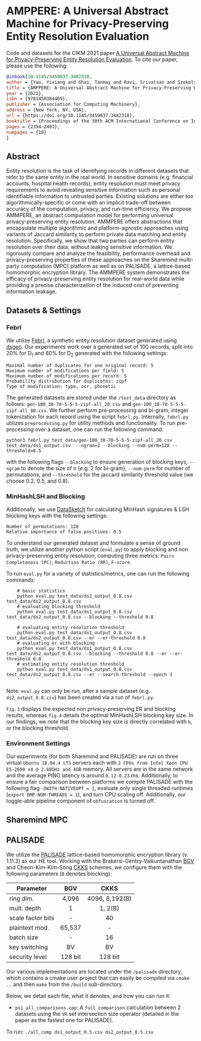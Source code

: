 # AMPPERE: A Universal Abstract Machine for Privacy-Preserving Entity Resolution Evaluation

Code and datasets for the CIKM 2021 paper [A Universal Abstract Machine for Privacy-Preserving Entity Resolution Evaluation](https://dl.acm.org/doi/pdf/10.1145/3459637.3482318). To cite our paper, please use the following:

```bibtex
@inbook{10.1145/3459637.3482318,
author = {Yao, Yixiang and Ghai, Tanmay and Ravi, Srivatsan and Szekely, Pedro},
title = {AMPPERE: A Universal Abstract Machine for Privacy-Preserving Entity Resolution Evaluation},
year = {2021},
isbn = {9781450384469},
publisher = {Association for Computing Machinery},
address = {New York, NY, USA},
url = {https://doi.org/10.1145/3459637.3482318},
booktitle = {Proceedings of the 30th ACM International Conference on Information & Knowledge Management},
pages = {2394–2403},
numpages = {10}
}
```

## Abstract

Entity resolution is the task of identifying records in different datasets that refer to the same entity in the real world. In sensitive domains (e.g. financial accounts, hospital health records), entity resolution must meet privacy requirements to avoid revealing sensitive information such as personal identifiable information to untrusted parties. Existing solutions are either too algorithmically-specific or come with an implicit trade-off between accuracy of the computation, privacy, and run-time efficiency. We propose AMMPERE, an abstract computation model for performing universal privacy-preserving entity resolution. AMMPERE offers abstractions that encapsulate multiple algorithmic and platform-agnostic approaches using variants of Jaccard similarity to perform private data matching and entity resolution. Specifically, we show that two parties can perform entity resolution over their data, without leaking sensitive information. We rigorously compare and analyze the feasibility, performance overhead and privacy-preserving properties of these approaches on the Sharemind multi-party computation (MPC) platform as well as on PALISADE, a lattice-based homomorphic encryption library. The AMMPERE system demonstrates the efficacy of privacy-preserving entity resolution for real-world data while providing a precise characterization of the induced cost of preventing information leakage.


## Datasets & Settings

### Febrl

We utilize [Febrl](https://recordlinkage.readthedocs.io/en/latest/ref-datasets.html), a synthetic entity resolution dataset generated using [dsgen](https://github.com/J535D165/FEBRL-fork-v0.4.2/tree/master/dsgen). Our experiments work over a generated set of 100 records, split into 20% for D<sub>1</sub> and 80% for D<sub>2</sub> generated with the following settings: 

```
Maximal number of duplicates for one original record: 5
Maximum number of modifications per field: 5
Maximum number of modifications per record: 5
Probability distribution for duplicates: zipf
Type of modification: typo, ocr, phonetic
```

The generated datasets are stored under the `/test_data` directory as follows: 
`gen-100_30-70-5-5-5-zipf-all_20.csv` and `gen-100_30-70-5-5-5-zipf-all_80.csv`. We further perform pre-processing and bi-gram, integer tokenization for each record using the script `febrl.py`. Internally, `febrl.py` utilizes `preprocessing.py` for utility methods and functionality. To run pre-processing over a dataset, one can run the following command:

```
python3 febrl.py test_data/gen-100_30-70-5-5-5-zipf-all_20.csv test_data/ds1_output.csv  --ngram=2 --blocking --num-perm=128 --threshold=0.5
```

with the following flags `--blocking` to ensure generation of blocking keys, `--ngram` to denote the size of n (e.g. 2 for bi-gram), `--num-perm` for number of permutations, and `--threshold` for the jaccard similarity threshold value (we choose 0.2, 0.5, and 0.8). 

### MinHashLSH and Blocking

Additionally, we use [DataSketch](https://github.com/ekzhu/datasketch) for calculating MinHash signatures & LSH blocking keys with the following settings: 

```
Number of permutations: 128
Relative importance of false positives: 0.5
```

To understand our generated dataset and formulate a sense of ground truth, we utilize another python script (`eval.py`) to apply blocking and non privacy-preserving entity resolution, computing three metrics: `Pairs Completeness (PC)`, `Reduction Ratio (RR)`, `F-score`. 

To run `eval.py` for a variety of statistics/metrics, one can run the following commands:

```
    # basic statistics
    python eval.py test_data/ds1_output_0.8.csv test_data/ds2_output_0.8.csv
    # evaluating blocking threshold
    python eval.py test_data/ds1_output_0.8.csv test_data/ds2_output_0.8.csv --blocking --threshold 0.8
    
    # evaluating entity resolution threshold
    python eval.py test_data/ds1_output_0.8.csv test_data/ds2_output_0.8.csv --er --er-threshold 0.8
    # evaluating er with blocking
    python eval.py test_data/ds1_output_0.8.csv test_data/ds2_output_0.8.csv --blocking --threshold 0.8 --er --er-threshold 0.8
    # estimating entity resolution threshold
    python eval.py test_data/ds1_output_0.8.csv test_data/ds2_output_0.8.csv --er --search-threshold --epoch 3
    '''
```

Note: `eval.py` can only be run, after a sample dataset (e.g. `ds2_output_0.8.csv`) has been created via a run of `febrl.py`. 

`Fig.3` displays the expected non privacy-preserving ER and blocking results, whereas `fig.4` details the optimal MinHashLSH blocking key size. In our findings, we note that the blocking key size is directly correlated with `b`, or the blocking threshold. 

### Environment Settings

Our experiments (for both Sharemind and PALISADE) are run on three virtual `Ubuntu
18.04.4 LTS` servers each with `2 CPUs from Intel Xeon CPU E5-2690 v4 @ 2.60GHz and 4GB` memory. All servers are in the same network and the average PING latency is around `0.12-0.23` ms. Additionally, to ensure a fair comparison between platforms we compile PALISADE with the following flag `-DWITH-NATIVEOPT = 1`, evaluate only single threaded runtimes (`export OMP-NUM-THREADS = 1`), and turn CPU scaling off. Additionally, our toggle-able pipeline component of `obfuscation` is turned off.

## Sharemind MPC

## PALISADE

We utilize the [PALISADE](https://gitlab.com/palisade/palisade-release) lattice-based homomorphic encryption library (v. 1.11.3) as our HE tool. Working with the Brakersi-Gentry-Vaikuntanathan [BGV](https://eprint.iacr.org/2011/277.pdf) and Cheon-Kim-Kim-Song [CKKS](https://eprint.iacr.org/2016/421.pdf) schemes, we configure them with the following parameters (`B` denotes blocking): 

| Parameter      | BGV | CKKS | 
|------------------|:------:|:----:|
| ring dim.        | 4,096   | 4096, 8,192(B) |
| mult. depth      |   1     |  1, 2(B)       |
| scale factor bits|   -     |  40            | 
| plaintext mod.   | 65,537  |  -             |
| batch size       |   -     |  16            | 
| key switching    |   BV    |  BV            |
| security level   | 128 bit |  128 bit       |  

Our various implementations are located under the `/palisade` directory, which contains a cmake user project that can easily be compiled via `cmake ..` and then `make` from the `/build` sub-directory. 

Below, we detail each file, what it denotes, and how you can run it:

- `psi_all_comparisons.cpp`: A `full comparison` calculation between 2 datasets using the `VR` set intersection size operator (detailed in the paper as the fastest one for PALISADE). 

To run: `./all_comp ds1_output_0.5.csv ds2_output_0.5.csv`